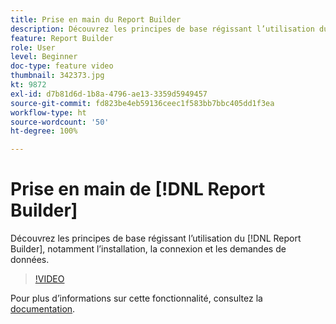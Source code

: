 ```yaml
---
title: Prise en main du Report Builder
description: Découvrez les principes de base régissant l’utilisation du Report Builder, notamment l’installation, la connexion et les demandes de données.
feature: Report Builder
role: User
level: Beginner
doc-type: feature video
thumbnail: 342373.jpg
kt: 9872
exl-id: d7b81d6d-1b8a-4796-ae13-3359d5949457
source-git-commit: fd823be4eb59136ceec1f583bb7bbc405dd1f3ea
workflow-type: ht
source-wordcount: '50'
ht-degree: 100%

---
```


# Prise en main de [!DNL Report Builder]

Découvrez les principes de base régissant l’utilisation du [!DNL Report Builder], notamment l’installation, la connexion et les demandes de données.

>[!VIDEO](https://video.tv.adobe.com/v/342373/?quality=12&learn=on)

Pour plus dʼinformations sur cette fonctionnalité, consultez la [documentation](https://experienceleague.adobe.com/docs/analytics/analyze/report-builder/home.html?lang=fr).
